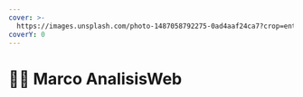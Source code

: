 ```yaml
---
cover: >-
  https://images.unsplash.com/photo-1487058792275-0ad4aaf24ca7?crop=entropy&cs=srgb&fm=jpg&ixid=M3wxOTcwMjR8MHwxfHNlYXJjaHw1fHxhbmFsaXNpcyUyMHdlYnxlbnwwfHx8fDE3MDAyNzA2MDl8MA&ixlib=rb-4.0.3&q=85
coverY: 0
---
```


# 🕵️‍♂️ Marco AnalisisWeb

